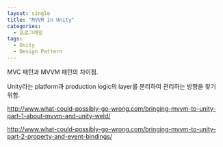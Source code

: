 ```yaml
---
layout: single
title: "MVVM in Unity"
categories: 
  - 프로그래밍
tags:
  - Unity
  - Design Pattern
---
```


MVC 패턴과 MVVM 패턴의 차이점.

Unity라는 platform과 production logic의 layer를 분리하여 관리하는 방향을 찾기 위함.

http://www.what-could-possibly-go-wrong.com/bringing-mvvm-to-unity-part-1-about-mvvm-and-unity-weld/

http://www.what-could-possibly-go-wrong.com/bringing-mvvm-to-unity-part-2-property-and-event-bindings/

